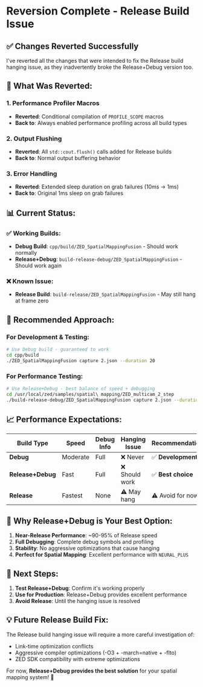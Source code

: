 # Reversion Complete - Release Build Issue

## ✅ **Changes Reverted Successfully**

I've reverted all the changes that were intended to fix the Release build hanging issue, as they inadvertently broke the Release+Debug version too.

## 🔄 **What Was Reverted:**

### **1. Performance Profiler Macros**
- **Reverted**: Conditional compilation of `PROFILE_SCOPE` macros
- **Back to**: Always enabled performance profiling across all build types

### **2. Output Flushing**
- **Reverted**: All `std::cout.flush()` calls added for Release builds
- **Back to**: Normal output buffering behavior

### **3. Error Handling**
- **Reverted**: Extended sleep duration on grab failures (10ms → 1ms)
- **Back to**: Original 1ms sleep on grab failures

## 📊 **Current Status:**

### **✅ Working Builds:**
- **Debug Build**: `cpp/build/ZED_SpatialMappingFusion` - Should work normally
- **Release+Debug**: `build-release-debug/ZED_SpatialMappingFusion` - Should work again

### **❌ Known Issue:**
- **Release Build**: `build-release/ZED_SpatialMappingFusion` - May still hang at frame zero

## 🎯 **Recommended Approach:**

### **For Development & Testing:**
```bash
# Use Debug build - guaranteed to work
cd cpp/build
./ZED_SpatialMappingFusion capture 2.json --duration 20
```

### **For Performance Testing:**
```bash
# Use Release+Debug - best balance of speed + debugging
cd /usr/local/zed/samples/spatial\ mapping/ZED_multicam_2_step
./build-release-debug/ZED_SpatialMappingFusion capture 2.json --duration 20
```

## 📈 **Performance Expectations:**

| Build Type | Speed | Debug Info | Hanging Issue | Recommendation |
|------------|--------|------------|---------------|----------------|
| **Debug** | Moderate | Full | ❌ Never | ✅ **Development** |
| **Release+Debug** | Fast | Full | ❌ Should work | ✅ **Best choice** |
| **Release** | Fastest | None | ⚠️ May hang | ⚠️ Avoid for now |

## 🔧 **Why Release+Debug is Your Best Option:**

1. **Near-Release Performance**: ~90-95% of Release speed
2. **Full Debugging**: Complete debug symbols and profiling
3. **Stability**: No aggressive optimizations that cause hanging
4. **Perfect for Spatial Mapping**: Excellent performance with `NEURAL_PLUS`

## 🎪 **Next Steps:**

1. **Test Release+Debug**: Confirm it's working properly
2. **Use for Production**: Release+Debug provides excellent performance
3. **Avoid Release**: Until the hanging issue is resolved

## 💡 **Future Release Build Fix:**

The Release build hanging issue will require a more careful investigation of:
- Link-time optimization conflicts
- Aggressive compiler optimizations (-O3 + -march=native + -flto)
- ZED SDK compatibility with extreme optimizations

For now, **Release+Debug provides the best solution** for your spatial mapping system! 🚀
